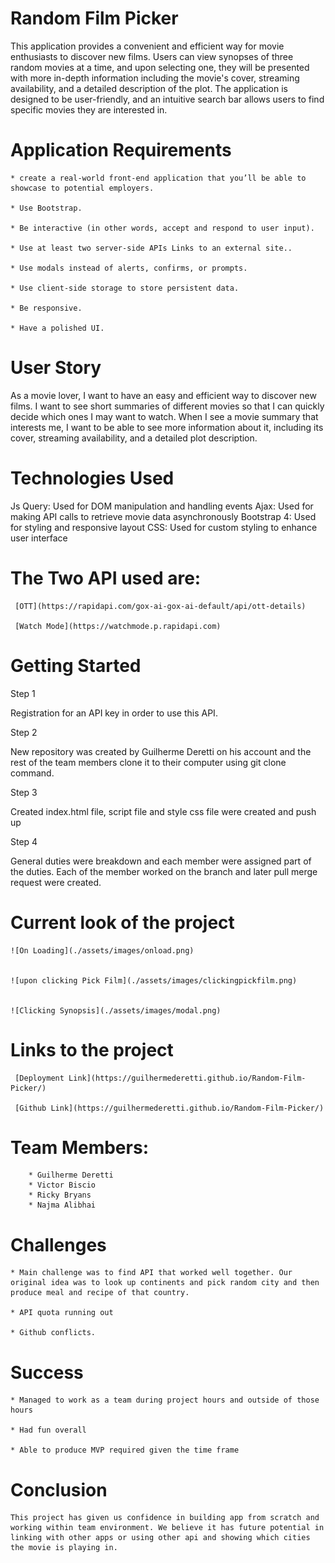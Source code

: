 # Random Film Picker

This application provides a convenient and efficient way for movie enthusiasts to discover new films. Users can view synopses of three random movies at a time, and upon selecting one, they will be presented with more in-depth information including the movie's cover, streaming availability, and a detailed description of the plot. The application is designed to be user-friendly, and an intuitive search bar allows users to find specific movies they are interested in.


# Application Requirements

    * create a real-world front-end application that you’ll be able to showcase to potential employers. 

    * Use Bootstrap.

    * Be interactive (in other words, accept and respond to user input).

    * Use at least two server-side APIs Links to an external site..

    * Use modals instead of alerts, confirms, or prompts.

    * Use client-side storage to store persistent data.

    * Be responsive.

    * Have a polished UI.

# User Story

As a movie lover, I want to have an easy and efficient way to discover new films. I want to see short summaries of different movies so that I can quickly decide which ones I may want to watch. When I see a movie summary that interests me, I want to be able to see more information about it, including its cover, streaming availability, and a detailed plot description.


# Technologies Used

Js Query: Used for DOM manipulation and handling events
Ajax: Used for making API calls to retrieve movie data asynchronously
Bootstrap 4: Used for styling and responsive layout
CSS: Used for custom styling to enhance user interface



# The Two API used are:

     [OTT](https://rapidapi.com/gox-ai-gox-ai-default/api/ott-details)

     [Watch Mode](https://watchmode.p.rapidapi.com)

 # Getting Started

Step 1

Registration for an API key in order to use this API.

Step 2

New repository was created by Guilherme Deretti on his account and the rest of the team members clone it to their computer using git clone command.

Step 3

Created index.html file, script file and style css file were created and push up

Step 4

General duties were breakdown and each member were assigned part of the duties. Each of the member worked on the branch and later pull merge request were created. 


# Current look of the project

    ![On Loading](./assets/images/onload.png)


    ![upon clicking Pick Film](./assets/images/clickingpickfilm.png)


    ![Clicking Synopsis](./assets/images/modal.png)





# Links to the project

     [Deployment Link](https://guilhermederetti.github.io/Random-Film-Picker/)

     [Github Link](https://guilhermederetti.github.io/Random-Film-Picker/)


# Team Members:

        * Guilherme Deretti
        * Victor Biscio
        * Ricky Bryans
        * Najma Alibhai

# Challenges

    * Main challenge was to find API that worked well together. Our original idea was to look up continents and pick random city and then produce meal and recipe of that country.

    * API quota running out

    * Github conflicts.

# Success

    * Managed to work as a team during project hours and outside of those hours

    * Had fun overall

    * Able to produce MVP required given the time frame

# Conclusion

    This project has given us confidence in building app from scratch and working within team environment. We believe it has future potential in linking with other apps or using other api and showing which cities the movie is playing in. 
    

